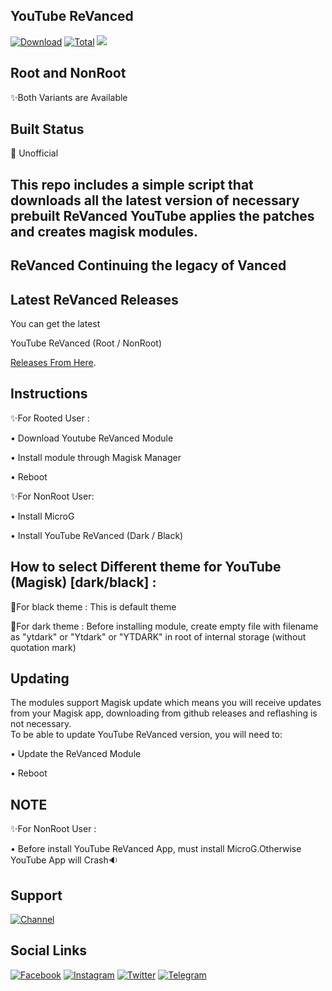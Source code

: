 ## YouTube ReVanced
[![Download](https://img.shields.io/github/v/release/Arafatulislamantor/YouTubeReVancedUnofficial?color=orange&logoColor=orange&label=Download&logo=DocuSign)](https://github.com/Arafatulislamantor/YouTubeReVancedUnofficial/releases/latest) [![Total](https://shields.io/github/downloads/Arafatulislamantor/YouTubeReVancedUnofficial/total?logo=Bookmeter&label=Counts&logoColor=yellow&color=yellow)](https://github.com/Arafatulislamantor/YouTubeReVancedUnofficial/releases/tag/v17.29.34)
![](https://github.com/Arafatulislamantor/YouTubeReVancedUnofficial/blob/16b0c4c77ef042365dcbd531c9058f04bb34e5f5/YoutubeRevanced.jpg)
## Root and NonRoot
✨Both Variants are Available

## Built Status
💠 Unofficial
 
## This repo includes a simple script that downloads all the latest version of necessary prebuilt ReVanced YouTube applies the patches and creates magisk modules.

## ReVanced Continuing the legacy of Vanced

## Latest ReVanced Releases 
You can get the latest

YouTube ReVanced (Root / NonRoot)

[Releases From Here](https://github.com/Arafatulislamantor/YouTubeReVancedUnofficial/releases/latest).

## Instructions
✨For Rooted User :

 • Download Youtube ReVanced Module

 • Install module through Magisk Manager

 • Reboot

✨For NonRoot User:

 • Install MicroG

 • Install YouTube ReVanced (Dark / Black)     

## How to select Different theme for YouTube (Magisk) [dark/black] :

🎇For black theme :
This is default theme

🎇For dark theme :
Before installing module, create empty file with filename as "ytdark" or "Ytdark" or "YTDARK" in root of internal storage (without quotation mark)

## Updating
The modules support Magisk update which means you will receive updates from your Magisk app, downloading from github releases and reflashing is not necessary.  
To be able to update YouTube ReVanced version, you will need to:

 • Update the ReVanced Module

 • Reboot

## NOTE
✨For NonRoot User :

• Before install YouTube ReVanced App, must install MicroG.Otherwise YouTube App will Crash🔉
## Support
[![Channel](https://img.shields.io/badge/Follow%20-Telegram%20Channel%20%20-blue.svg?logo=telegram)](https://t.me/AndroidRepoOfficial)

## Social Links
[![Facebook](https://img.shields.io/badge/Follow-Facebook-blue.svg?logo=facebook)](https://www.facebook.com/OO7Arafat)
[![Instagram](https://img.shields.io/badge/Follow-Instagram-red.svg?logo=instagram)](https://www.instagram.com/Arafatulislamantor)
[![Twitter](https://img.shields.io/badge/Follow-Twitter-blue.svg?logo=twitter)](https://www.twitter.com/CryptoArafat) [![Telegram](https://img.shields.io/badge/-Telegram-blue.svg?logo=telegram)](https://t.me/Arafatulislamantor)
